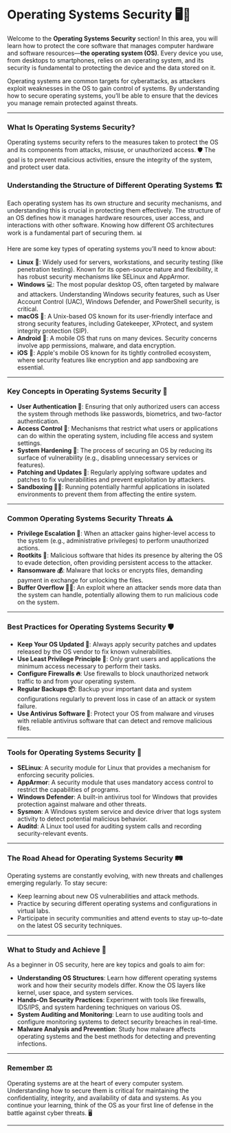 # Operating Systems Security 🖥️🔐

Welcome to the **Operating Systems Security** section! In this area, you will learn how to protect the core software that manages computer hardware and software resources—**the operating system (OS)**. Every device you use, from desktops to smartphones, relies on an operating system, and its security is fundamental to protecting the device and the data stored on it.

Operating systems are common targets for cyberattacks, as attackers exploit weaknesses in the OS to gain control of systems. By understanding how to secure operating systems, you’ll be able to ensure that the devices you manage remain protected against threats.

---

### What Is Operating Systems Security?  
Operating systems security refers to the measures taken to protect the OS and its components from attacks, misuse, or unauthorized access. 🛡️ The goal is to prevent malicious activities, ensure the integrity of the system, and protect user data.

### Understanding the Structure of Different Operating Systems 🏗️

Each operating system has its own structure and security mechanisms, and understanding this is crucial in protecting them effectively. The structure of an OS defines how it manages hardware resources, user access, and interactions with other software. Knowing how different OS architectures work is a fundamental part of securing them. 📊

Here are some key types of operating systems you’ll need to know about:

- **Linux** 🐧: Widely used for servers, workstations, and security testing (like penetration testing). Known for its open-source nature and flexibility, it has robust security mechanisms like SELinux and AppArmor.
- **Windows** 💻: The most popular desktop OS, often targeted by malware and attackers. Understanding Windows security features, such as User Account Control (UAC), Windows Defender, and PowerShell security, is critical.
- **macOS** 🍏: A Unix-based OS known for its user-friendly interface and strong security features, including Gatekeeper, XProtect, and system integrity protection (SIP).
- **Android** 📱: A mobile OS that runs on many devices. Security concerns involve app permissions, malware, and data encryption.
- **iOS** 📱: Apple's mobile OS known for its tightly controlled ecosystem, where security features like encryption and app sandboxing are essential.

---

### Key Concepts in Operating Systems Security 🔑
- **User Authentication 🔑**: Ensuring that only authorized users can access the system through methods like passwords, biometrics, and two-factor authentication.
- **Access Control 🛑**: Mechanisms that restrict what users or applications can do within the operating system, including file access and system settings.
- **System Hardening 🔧**: The process of securing an OS by reducing its surface of vulnerability (e.g., disabling unnecessary services or features).
- **Patching and Updates 📝**: Regularly applying software updates and patches to fix vulnerabilities and prevent exploitation by attackers.
- **Sandboxing 🧑‍💻**: Running potentially harmful applications in isolated environments to prevent them from affecting the entire system.

---

### Common Operating Systems Security Threats ⚠️
- **Privilege Escalation 🚀**: When an attacker gains higher-level access to the system (e.g., administrative privileges) to perform unauthorized actions.
- **Rootkits 🦠**: Malicious software that hides its presence by altering the OS to evade detection, often providing persistent access to the attacker.
- **Ransomware 💰**: Malware that locks or encrypts files, demanding payment in exchange for unlocking the files.
- **Buffer Overflow 🧑‍💻**: An exploit where an attacker sends more data than the system can handle, potentially allowing them to run malicious code on the system.

---

### Best Practices for Operating Systems Security 🛡️
- **Keep Your OS Updated 🔄**: Always apply security patches and updates released by the OS vendor to fix known vulnerabilities.
- **Use Least Privilege Principle 🚷**: Only grant users and applications the minimum access necessary to perform their tasks.
- **Configure Firewalls 🔥**: Use firewalls to block unauthorized network traffic to and from your operating system.
- **Regular Backups 📦**: Backup your important data and system configurations regularly to prevent loss in case of an attack or system failure.
- **Use Antivirus Software 🦠**: Protect your OS from malware and viruses with reliable antivirus software that can detect and remove malicious files.

---

### Tools for Operating Systems Security 🔧

- **SELinux**: A security module for Linux that provides a mechanism for enforcing security policies.
- **AppArmor**: A security module that uses mandatory access control to restrict the capabilities of programs.
- **Windows Defender**: A built-in antivirus tool for Windows that provides protection against malware and other threats.
- **Sysmon**: A Windows system service and device driver that logs system activity to detect potential malicious behavior.
- **Auditd**: A Linux tool used for auditing system calls and recording security-relevant events.

---

### The Road Ahead for Operating Systems Security 🛤️
Operating systems are constantly evolving, with new threats and challenges emerging regularly. To stay secure:
- Keep learning about new OS vulnerabilities and attack methods.
- Practice by securing different operating systems and configurations in virtual labs.
- Participate in security communities and attend events to stay up-to-date on the latest OS security techniques.

---

### What to Study and Achieve 🌱

As a beginner in OS security, here are key topics and goals to aim for:
- **Understanding OS Structures**: Learn how different operating systems work and how their security models differ. Know the OS layers like kernel, user space, and system services.
- **Hands-On Security Practices**: Experiment with tools like firewalls, IDS/IPS, and system hardening techniques on various OS.
- **System Auditing and Monitoring**: Learn to use auditing tools and configure monitoring systems to detect security breaches in real-time.
- **Malware Analysis and Prevention**: Study how malware affects operating systems and the best methods for detecting and preventing infections.

---

### Remember ⚖️
Operating systems are at the heart of every computer system. Understanding how to secure them is critical for maintaining the confidentiality, integrity, and availability of data and systems. As you continue your learning, think of the OS as your first line of defense in the battle against cyber threats. 🖥️

---
